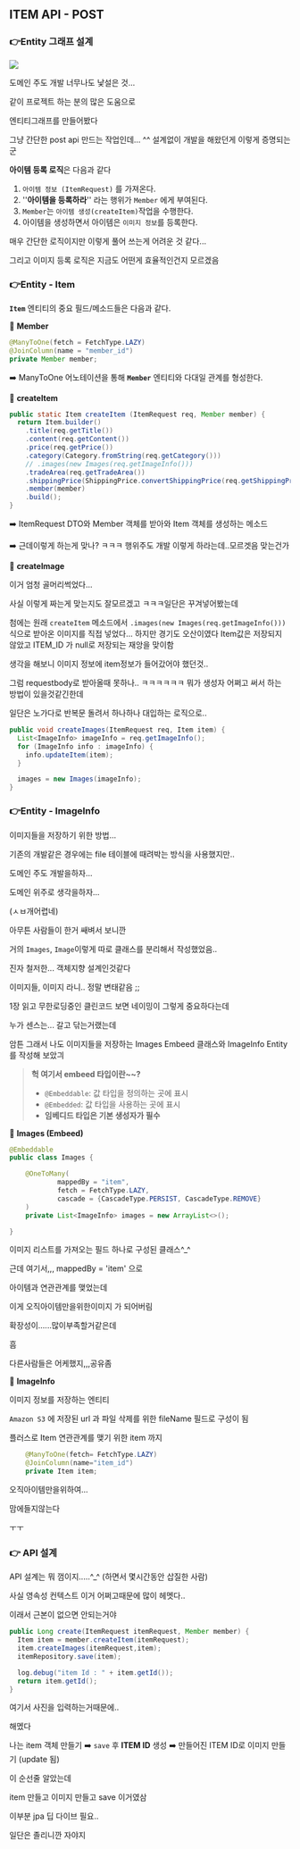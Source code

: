## ITEM API - POST

### 👉Entity 그래프 설계 

![](https://img1.daumcdn.net/thumb/R1280x0/?scode=mtistory2&fname=https%3A%2F%2Fblog.kakaocdn.net%2Fdn%2FbvVGpF%2FbtrdgSpmsiW%2FZAM1hERMKB5b5bsEeKvRy0%2Fimg.png)



도메인 주도 개발 너무나도 낯설은 것...

같이 프로젝트 하는 분의 많은 도움으로

엔티티그래프를 만들어봤다

그냥 간단한 post api 만드는 작업인데... ^^ 설계없이 개발을 해왔던게 이렇게 증명되는군

**아이템 등록 로직**은 다음과 같다

1. `아이템 정보 (ItemRequest)` 를 가져온다.
2. ''**아이템을 등록하라**'' 라는 행위가 `Member` 에게 부여된다.
3. `Member`는 `아이템 생성(createItem)`작업을 수행한다.
4. 아이템을 생성하면서 아이템은 `이미지 정보`를 등록한다.



매우 간단한 로직이지만 이렇게 풀어 쓰는게 어려운 것 같다...

그리고 이미지 등록 로직은 지금도 어떤게 효율적인건지 모르겠음



### 👉Entity - Item

**`Item`** 엔티티의 중요 필드/메소드들은 다음과 같다.

👀 **Member**

```java
@ManyToOne(fetch = FetchType.LAZY)
@JoinColumn(name = "member_id")
private Member member;
```

➡️ ManyToOne 어노테이션을 통해 **`Member`** 엔티티와 다대일 관계를 형성한다.



👀 **createItem**

```java
public static Item createItem (ItemRequest req, Member member) {
  return Item.builder()
    .title(req.getTitle())
    .content(req.getContent())
    .price(req.getPrice())
    .category(Category.fromString(req.getCategory()))
    // .images(new Images(req.getImageInfo()))
    .tradeArea(req.getTradeArea())
    .shippingPrice(ShippingPrice.convertShippingPrice(req.getShippingPrice()))
    .member(member)
    .build();
}
```

➡️ ItemRequest DTO와 Member 객체를 받아와  Item 객체를 생성하는 메소드

➡️ 근데이렇게 하는게 맞나? ㅋㅋㅋ 행위주도 개발 이렇게 하라는데..모르겟음 맞는건가



👀 **createImage**

이거 엄청 골머리썩었다...

사실 이렇게 짜는게 맞는지도 잘모르겠고 ㅋㅋㅋ일단은 꾸겨넣어봤는데

첨에는 원래 `createItem` 메소드에서 `.images(new Images(req.getImageInfo()))` 식으로 받아온 이미지를 직접 넣었다... 하지만 경기도 오산이였다 Item값은 저장되지 않았고 ITEM_ID 가 null로 저장되는 재앙을 맞이함

생각을 해보니 이미지 정보에 item정보가 들어갔어야 했던것..

그럼 requestbody로 받아올때 못하나.. ㅋㅋㅋㅋㅋㅋ 뭐가 생성자 어쩌고 써서 하는 방법이 있을것같긴한데 

일단은 노가다로 반복문 돌려서 하나하나 대입하는 로직으로..

```java
public void createImages(ItemRequest req, Item item) {
  List<ImageInfo> imageInfo = req.getImageInfo();
  for (ImageInfo info : imageInfo) {
    info.updateItem(item);
  }

  images = new Images(imageInfo);
}
```



### 👉Entity - ImageInfo

이미지들을 저장하기 위한 방법...

기존의 개발같은 경우에는 file 테이블에 때려박는 방식을 사용했지만..

도메인 주도 개발을하자...

도메인 위주로 생각을하자...

(ㅅㅂ개어렵네)

아무튼 사람들이 한거 쌔벼서 보니깐

거의 `Images`, `Image`이렇게 따로 클래스를 분리해서 작성했었음..

진자 철저한... 객체지향 설계인것같다

이미지들, 이미지 라니.. 정말 변태같음 ;;

1장 읽고 무한로딩중인 클린코드 보면 네이밍이 그렇게 중요하다는데

누가 센스는... 갈고 닦는거랬는데



암튼 그래서 나도 이미지들을 저장하는 Images Embeed 클래스와 ImageInfo Entity를 작성해 보았긔

> **헉 여기서 embeed 타입이란~~?**
>
> - `@Embeddable`: 값 타입을 정의하는 곳에 표시
> - `@Embedded`: 값 타입을 사용하는 곳에 표시
> - **임베디드 타입은 기본 생성자가 필수**



👀 **Images (Embeed)**

```java
@Embeddable
public class Images {

    @OneToMany(
            mappedBy = "item",
            fetch = FetchType.LAZY,
            cascade = {CascadeType.PERSIST, CascadeType.REMOVE}
    )
    private List<ImageInfo> images = new ArrayList<>();

}
```

이미지 리스트를 가져오는 필드 하나로 구성된 클래스^_^

근데 여기서,,, mappedBy = 'item' 으로

아이템과 연관관계를 맺었는데

이게 오직아이템만을위한이미지 가 되어버림

확장성이......많이부족할거같은데

흠

다른사람들은 어케했지,,,공유좀



👀 **ImageInfo**

이미지 정보를 저장하는 엔티티

`Amazon S3` 에 저장된 url 과 파일 삭제를 위한 fileName 필드로 구성이 됨

플러스로 Item 연관관계를 맺기 위한 item 까지

```java
    @ManyToOne(fetch= FetchType.LAZY)
    @JoinColumn(name="item_id")
    private Item item;
```

오직아이템만을위하여...

맘에들지않는다

ㅜㅜ



### 👉 API 설계

API 설계는 뭐 껌이지.....^_^ (하면서 몇시간동안 삽질한 사람)

사실 영속성 컨텍스트 이거 어쩌고때문에 많이 헤멧다..

이래서 근본이 없으면 안되는거야

```java
public Long create(ItemRequest itemRequest, Member member) {
  Item item = member.createItem(itemRequest);
  item.createImages(itemRequest,item);
  itemRepository.save(item);

  log.debug("item Id : " + item.getId());
  return item.getId();
}
```



여기서 사진을 입력하는거때문에..

해멨다

나는 item 객체 만들기 ➡️  `save` 후 **ITEM ID** 생성 ➡️ 만들어진 ITEM ID로 이미지 만들기 (update 됨)

이 순선줄 알았는데

item 만들고 이미지 만들고 save 이거였삼

이부분 jpa 딥 다이브 필요..

일단은 졸리니깐 자야지
